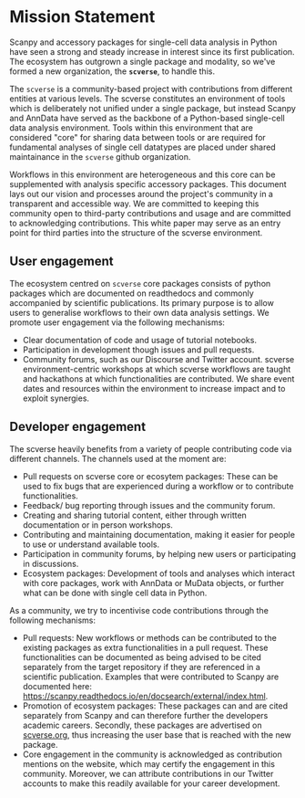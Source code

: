 # Mission Statement

Scanpy and accessory packages for single-cell data analysis in Python have seen a strong and steady increase in interest since its first publication.
The ecosystem has outgrown a single package and modality, so we've formed a new organization, the **`scverse`**, to handle this.

The `scverse` is a community-based project with contributions from different entities at various levels.
The scverse constitutes an environment of tools which is deliberately not unified under a single package, but instead Scanpy and AnnData have served as the backbone of a Python-based single-cell data analysis environment.
Tools within this environment that are considered "core" for sharing data between tools or are required for fundamental analyses of single cell datatypes are placed under shared maintainance in the `scverse` github organization.

Workflows in this environment are heterogeneous and this core can be supplemented with analysis specific accessory packages.
This document lays out our vision and processes around the project's community in a transparent and accessible way.
We are committed to keeping this community open to third-party contributions and usage and are committed to acknowledging contributions.
This white paper may serve as an entry point for third parties into the structure of the scverse environment.

## User engagement

The ecosystem centred on `scverse` core packages consists of python packages which are documented on readthedocs and commonly accompanied by scientific publications.
Its primary purpose is to allow users to generalise workflows to their own data analysis settings.
We promote user engagement via the following mechanisms:

* Clear documentation of code and usage of tutorial notebooks.
* Participation in development though issues and pull requests.
* Community forums, such as our Discourse and Twitter account. scverse environment-centric workshops at which scverse workflows are taught and hackathons at which functionalities are contributed. We share event dates and resources within the environment to increase impact and to exploit synergies.

## Developer engagement

The scverse heavily benefits from a variety of people contributing code via different channels. The channels used at the moment are:

* Pull requests on scverse core or ecosytem packages: These can be used to fix bugs that are experienced during a workflow or to contribute functionalities. 
* Feedback/ bug reporting through issues and the community forum.
* Creating and sharing tutorial content, either through written documentation or in person workshops.
* Contributing and maintaining documentation, making it easier for people to use or understand available tools.
* Participation in community forums, by helping new users or participating in discussions.
* Ecosystem packages: Development of tools and analyses which interact with core packages, work with AnnData or MuData objects, or further what can be done with single cell data in Python.

As a community, we try to incentivise code contributions through the following mechanisms:

* Pull requests: New workflows or methods can be contributed to the existing packages as extra functionalities in a pull request. These functionalities can be documented as being advised to be cited separately from the target repository if they are referenced in a scientific publication. Examples that were contributed to Scanpy are documented here: https://scanpy.readthedocs.io/en/docsearch/external/index.html. 
* Promotion of ecosystem packages: These packages can and are cited separately from Scanpy and can therefore further the developers academic careers.  Secondly, these packages are advertised on [scverse.org](), thus increasing the user base that is reached with the new package.
* Core engagement in the community is acknowledged as contribution mentions on the website, which may certify the engagement in this community. Moreover, we can attribute contributions in our Twitter accounts to make this readily available for your career development.
